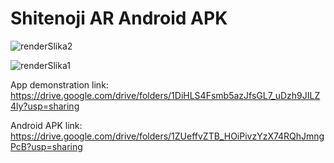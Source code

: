 # Shitenoji AR Android APK

![renderSlika2](https://user-images.githubusercontent.com/96090279/235485805-239cce0b-7a92-487a-9cdd-f58201a61d6a.png)

![renderSlika1](https://user-images.githubusercontent.com/96090279/235485868-fb804f7c-1dad-4406-97be-de7ad33e3969.png)

App demonstration link: https://drive.google.com/drive/folders/1DiHLS4Fsmb5azJfsGL7_uDzh9JILZ4ly?usp=sharing

Android APK link: https://drive.google.com/drive/folders/1ZUeffvZTB_HOiPivzYzX74RQhJmngPcB?usp=sharing
